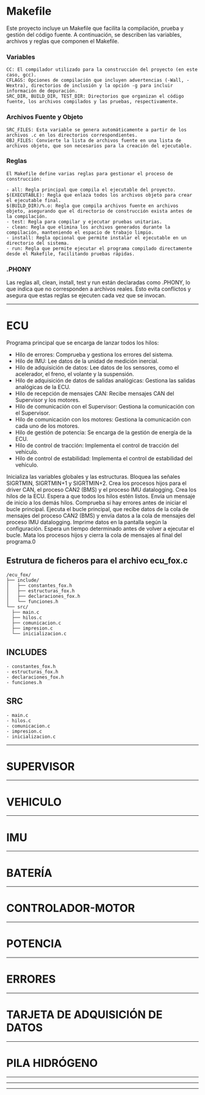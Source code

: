 # Makefile

Este proyecto incluye un Makefile que facilita la compilación, prueba y gestión del código fuente. A continuación, se describen las variables, archivos y reglas que componen el Makefile.
### Variables

    CC: El compilador utilizado para la construcción del proyecto (en este caso, gcc).
    CFLAGS: Opciones de compilación que incluyen advertencias (-Wall, -Wextra), directorios de inclusión y la opción -g para incluir información de depuración.
    SRC_DIR, BUILD_DIR, TEST_DIR: Directorios que organizan el código fuente, los archivos compilados y las pruebas, respectivamente.

### Archivos Fuente y Objeto

    SRC_FILES: Esta variable se genera automáticamente a partir de los archivos .c en los directorios correspondientes.
    OBJ_FILES: Convierte la lista de archivos fuente en una lista de archivos objeto, que son necesarios para la creación del ejecutable.

### Reglas

    El Makefile define varias reglas para gestionar el proceso de construcción:

    - all: Regla principal que compila el ejecutable del proyecto.
    $(EXECUTABLE): Regla que enlaza todos los archivos objeto para crear el ejecutable final.
    $(BUILD_DIR)/%.o: Regla que compila archivos fuente en archivos objeto, asegurando que el directorio de construcción exista antes de la compilación.
    - test: Regla para compilar y ejecutar pruebas unitarias.
    - clean: Regla que elimina los archivos generados durante la compilación, manteniendo el espacio de trabajo limpio.
    - install: Regla opcional que permite instalar el ejecutable en un directorio del sistema.
    - run: Regla que permite ejecutar el programa compilado directamente desde el Makefile, facilitando pruebas rápidas.

### .PHONY

Las reglas all, clean, install, test y run están declaradas como .PHONY, lo que indica que no corresponden a archivos reales. Esto evita conflictos y asegura que estas reglas se ejecuten cada vez que se invocan.

_________________________________________________________________________________________

# ECU
 
 Programa principal que se encarga de lanzar todos los hilos:
 
 * Hilo de errores: Comprueba y gestiona los errores del sistema.
 * Hilo de IMU: Lee datos de la unidad de medición inercial.
 * Hilo de adquisición de datos: Lee datos de los sensores, como el acelerador, el freno, el volante y la suspensión.
 * Hilo de adquisición de datos de salidas analógicas: Gestiona las salidas analógicas de la ECU.
 * Hilo de recepción de mensajes CAN: Recibe mensajes CAN del Supervisor y los motores.
 * Hilo de comunicación con el Supervisor: Gestiona la comunicación con el Supervisor.
 * Hilo de comunicación con los motores: Gestiona la comunicación con cada uno de los motores.
 * Hilo de gestión de potencia: Se encarga de la gestión de energía de la ECU.
 * Hilo de control de tracción: Implementa el control de tracción del vehículo.
 * Hilo de control de estabilidad: Implementa el control de estabilidad del vehículo.


Inicializa las variables globales y las estructuras.
Bloquea las señales SIGRTMIN, SIGRTMIN+1 y SIGRTMIN+2.
Crea los procesos hijos para el driver CAN, el proceso CAN2 (BMS) y el proceso IMU datalogging.
Crea los hilos de la ECU.
Espera a que todos los hilos estén listos.
Envía un mensaje de inicio a los demás hilos.
Comprueba si hay errores antes de iniciar el bucle principal.
Ejecuta el bucle principal, que recibe datos de la cola de mensajes del proceso CAN2 (BMS) y envía datos a la cola de mensajes del proceso IMU datalogging.
Imprime datos en la pantalla según la configuración.
Espera un tiempo determinado antes de volver a ejecutar el bucle.
Mata los procesos hijos y cierra la cola de mensajes al final del programa.0

## Estrutura de ficheros para el archivo ecu_fox.c
  ```    
 /ecu_fox/
├── include/
│   ├── constantes_fox.h
│   ├── estructuras_fox.h
│   ├── declaraciones_fox.h
│   └── funciones.h
└── src/
    ├── main.c
    ├── hilos.c
    ├── comunicacion.c
    ├── impresion.c
    └── inicializacion.c
```

## INCLUDES 
    
    - constantes_fox.h
    - estructuras_fox.h
    - declaraciones_fox.h
    - funciones.h

## SRC
 
    - main.c
    - hilos.c
    - comunicacion.c
    - impresion.c
    - inicializacion.c



_________________________________________________________________________________________
# SUPERVISOR

_________________________________________________________________________________________
# VEHICULO

_________________________________________________________________________________________
# IMU

_________________________________________________________________________________________
# BATERÍA

_________________________________________________________________________________________
# CONTROLADOR-MOTOR

_________________________________________________________________________________________
# POTENCIA

_________________________________________________________________________________________
# ERRORES

_________________________________________________________________________________________
# TARJETA DE ADQUISICIÓN DE DATOS

_________________________________________________________________________________________
# PILA HIDRÓGENO

_________________________________________________________________________________________


_________________________________________________________________________________________


_________________________________________________________________________________________